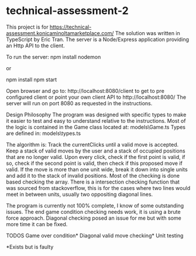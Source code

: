 # technical-assessment-2

This project is for https://technical-assessment.konicaminoltamarketplace.com/
The solution was written in TypeScript by Eric Tran.
The server is a Node/Express application providing an Http API to the client.

To run the server:
npm install
nodemon

or

npm install
npm start

Open browser and go to: http://localhost:8080/client to get to pre configured client or point your own client API to  http://localhost:8080/
The server will run on port 8080 as requested in the instructions.

Design Philosophy
The program was designed with specific types to make it easier to test and easy to understand relative to the instructions.
Most of the logic is contained in the Game class located at: models\Game.ts
Types are defined in: models\types.ts

The algorithm is:
Track the currentClicks until a valid move is accepted.
Keep a stack of valid moves by the user and a stack of occupied positions that are no longer valid.
Upon every click, check if the first point is valid, if so, check if the second point is valid, then check if this proposed move if valid.
If the move is more than one unit wide, break it down into single  units and add it to the stack of invalid positions.
Most of the checking is done based checking the array.
There is a intersection checking function that was sourced from stackoverflow, this is for the cases where two lines would meet in between units, usually two oppositing diagonal lines.

The program is currently not 100% complete, I know of some outstanding issues.
The end game condition checking needs work, it is using a brute force approach.
Diagonal checking posed an issue for me but with some more time it can be fixed.

TODOS
Game over condition*
Diagonal valid move checking*
Unit testing

*Exists but is faulty
